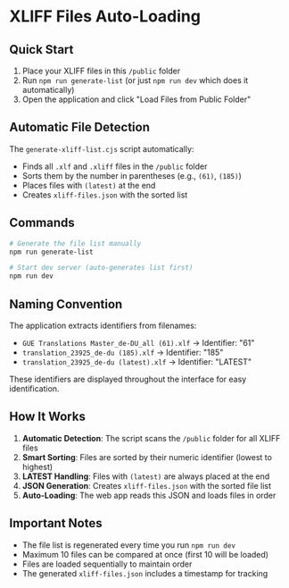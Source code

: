 # XLIFF Files Auto-Loading

## Quick Start

1. Place your XLIFF files in this `/public` folder
2. Run `npm run generate-list` (or just `npm run dev` which does it automatically)
3. Open the application and click "Load Files from Public Folder"

## Automatic File Detection

The `generate-xliff-list.cjs` script automatically:
- Finds all `.xlf` and `.xliff` files in the `/public` folder
- Sorts them by the number in parentheses (e.g., `(61)`, `(185)`)
- Places files with `(latest)` at the end
- Creates `xliff-files.json` with the sorted list

## Commands

```bash
# Generate the file list manually
npm run generate-list

# Start dev server (auto-generates list first)
npm run dev
```

## Naming Convention

The application extracts identifiers from filenames:
- `GUE Translations Master_de-DU_all (61).xlf` → Identifier: "61"
- `translation_23925_de-du (185).xlf` → Identifier: "185"
- `translation_23925_de-du (latest).xlf` → Identifier: "LATEST"

These identifiers are displayed throughout the interface for easy identification.

## How It Works

1. **Automatic Detection**: The script scans the `/public` folder for all XLIFF files
2. **Smart Sorting**: Files are sorted by their numeric identifier (lowest to highest)
3. **LATEST Handling**: Files with `(latest)` are always placed at the end
4. **JSON Generation**: Creates `xliff-files.json` with the sorted file list
5. **Auto-Loading**: The web app reads this JSON and loads files in order

## Important Notes

- The file list is regenerated every time you run `npm run dev`
- Maximum 10 files can be compared at once (first 10 will be loaded)
- Files are loaded sequentially to maintain order
- The generated `xliff-files.json` includes a timestamp for tracking